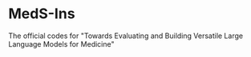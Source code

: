 # MedS-Ins
The official codes for "Towards Evaluating and Building Versatile Large Language Models for Medicine"
